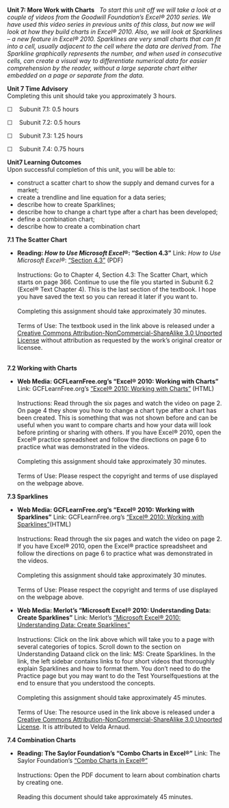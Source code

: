 **Unit 7: More Work with Charts** <span id="7"></span> 
*To start this unit off we will take a look at a couple of videos from
the Goodwill Foundation’s Excel® 2010 series. We have used this video
series in previous units of this class, but now we will look at how they
build charts in Excel® 2010. Also, we will look at Sparklines – a new
feature in Excel® 2010. Sparklines are very small charts that can fit
into a cell, usually adjacent to the cell where the data are derived
from. The Sparkline graphically represents the number, and when used in
consecutive cells, can create a visual way to differentiate numerical
data for easier comprehension by the reader, without a large separate
chart either embedded on a page or separate from the data.*

**Unit 7 Time Advisory**  
Completing this unit should take you approximately 3 hours.  
  
 ☐    Subunit 7.1: 0.5 hours  
  
 ☐    Subunit 7.2: 0.5 hours  
  
 ☐    Subunit 7.3: 1.25 hours  
  
 ☐    Subunit 7.4: 0.75 hours

**Unit7 Learning Outcomes**  
Upon successful completion of this unit, you will be able to:
-   construct a scatter chart to show the supply and demand curves for a
    market;
-   create a trendline and line equation for a data series;
-   describe how to create Sparklines;
-   describe how to change a chart type after a chart has been
    developed;
-   define a combination chart;
-   describe how to create a combination chart

**7.1 The Scatter Chart** <span id="7.1"></span> 
-   **Reading: *How to Use Microsoft Excel*®: “Section 4.3”**
    Link: *How to Use Microsoft Excel®*:
    [“](http://www.saylor.org/site/textbooks/How%20to%20Use%20Microsoft%20Excel.pdf)[Section
    4.3](http://www.saylor.org/site/textbooks/How%20to%20Use%20Microsoft%20Excel.pdf)[”](http://www.saylor.org/site/textbooks/How%20to%20Use%20Microsoft%20Excel.pdf)
    (PDF)  
        
     Instructions: Go to Chapter 4, Section 4.3: The Scatter Chart,
    which starts on page 366. Continue to use the file you started in
    Subunit 6.2 (Excel® Text Chapter 4). This is the last section of the
    textbook. I hope you have saved the text so you can reread it later
    if you want to.  
        
     Completing this assignment should take approximately 30 minutes.  
        
     Terms of Use: The textbook used in the link above is released under
    a [Creative Commons Attribution-NonCommercial-ShareAlike 3.0
    Unported
    License](http://creativecommons.org/licenses/by-nc-sa/3.0/) without
    attribution as requested by the work’s original creator or
    licensee.  
      

**7.2 Working with Charts** <span id="7.2"></span> 
-   **Web Media: GCFLearnFree.org’s “Excel® 2010: Working with Charts”**
    Link: GCFLearnFree.org’s
    [“](http://www.gcflearnfree.org/excel2010/17)[Excel® 2010: Working
    with
    Charts](http://www.gcflearnfree.org/excel2010/17)[”](http://www.gcflearnfree.org/excel2010/17)
    (HTML)  
        
     Instructions: Read through the six pages and watch the video on
    page 2. On page 4 they show you how to change a chart type after a
    chart has been created. This is something that was not shown before
    and can be useful when you want to compare charts and how your data
    will look before printing or sharing with others. If you have Excel®
    2010, open the Excel® practice spreadsheet and follow the directions
    on page 6 to practice what was demonstrated in the videos.  
        
     Completing this assignment should take approximately 30 minutes.  
        
     Terms of Use: Please respect the copyright and terms of use
    displayed on the webpage above.

**7.3 Sparklines** <span id="7.3"></span> 
-   **Web Media: GCFLearnFree.org’s “Excel® 2010: Working with
    Sparklines”**
    Link: GCFLearnFree.org’s
    [“](http://www.gcflearnfree.org/excel2010/18)[Excel® 2010: Working
    with
    Sparklines](http://www.gcflearnfree.org/excel2010/18)[”](http://www.gcflearnfree.org/excel2010/18)(HTML)  
        
     Instructions: Read through the six pages and watch the video on
    page 2. If you have Excel® 2010, open the Excel® practice
    spreadsheet and follow the directions on page 6 to practice what was
    demonstrated in the videos.  
        
     Completing this assignment should take approximately 30 minutes.  
        
     Terms of Use: Please respect the copyright and terms of use
    displayed on the webpage above.

-   **Web Media: Merlot’s “Microsoft Excel® 2010: Understanding Data:
    Create Sparklines”**
    Link: Merlot’s
    [“](http://contentbuilder.merlot.org/toolkit/html/snapshot.php?id=52805451725428)[Microsoft
    Excel® 2010: Understanding Data: Create
    Sparklines](http://contentbuilder.merlot.org/toolkit/html/snapshot.php?id=52805451725428)[”](http://contentbuilder.merlot.org/toolkit/html/snapshot.php?id=52805451725428)  
        
     Instructions: Click on the link above which will take you to a page
    with several categories of topics. Scroll down to the section on
    Understanding Dataand click on the link: MS: Create Sparklines. In
    the link, the left sidebar contains links to four short videos that
    thoroughly explain Sparklines and how to format them. You don’t need
    to do the Practice page but you may want to do the Test
    Yourselfquestions at the end to ensure that you understood the
    concepts.  
        
     Completing this assignment should take approximately 45 minutes.  
        
     Terms of Use: The resource used in the link above is released under
    a [Creative Commons Attribution-NonCommercial-ShareAlike 3.0
    Unported
    License](http://creativecommons.org/licenses/by-nc-sa/3.0/). It is
    attributed to Velda Arnaud.

**7.4 Combination Charts** <span id="7.4"></span> 
-   **Reading: The Saylor Foundation’s “Combo Charts in Excel®”**
    Link: The Saylor Foundation’s [“Combo Charts in
    Excel®”](http://www.saylor.org/site/wp-content/uploads/2013/10/combination-chart_PRDV252.pdf)  
        
     Instructions: Open the PDF document to learn about combination
    charts by creating one.  
        
     Reading this document should take approximately 45 minutes.


